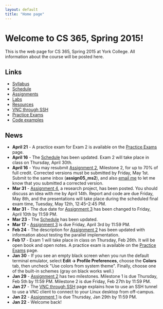 ```yaml
---
layout: default
title: "Home page"
---
```


# Welcome to CS 365, Spring 2015!

This is the web page for CS 365, Spring 2015 at York College.  All information about the course will be posted here.

## Links

* [Syllabus](syllabus.html)
* [Schedule](schedule.html)
* [Assignments](assign/index.html)
* [Labs](labs/index.html)
* [Resources](resources.html)
* [VNC through SSH](vncSshTunnel.html)
* [Practice Exams](practice/index.html)
* [Code examples](examples/index.html)

## News

* **April 21** - A practice exam for Exam 2 is available on the [Practice Exams](practice/index.html) page.
* **April 16** - The [Schedule](schedule.html) has been updated.  Exam 2 will take place in class on Thursday, April 30th.
* **April 16** - You may resubmit [Assignment 2](assign/assign02.html), Milestone 2, for up to 70% of full credit.  Corrected versions must be submitted by Friday, May 1st.  Submit to the same inbox (**assign05\_ms2**), and also [email me](mailto:dhovemey@ycp.edu) to let me know that you submitted a corrected version.
* **Mar 31** - [Assignment 4](assign/assign04.html), a research project, has been posted.  You should discuss an idea with me by April 14th.  Report and code are due Friday, May 8th, and the presentations will take place during the scheduled final exam time, Tuesday, May 12th, 12:45&ndash;2:45 PM.
* **Mar 31** - The due date for [Assignment 3](assign/assign03.html) has been changed to Friday, April 10th by 11:59 PM.
* **Mar 23** - The [Schedule](schedule.html) has been updated.
* **Mar 17** - [Assignment 3](assign/assign03.html) is due Friday, April 3rd by 11:59 PM.
* **Feb 24** - The description for [Assignment 2](assign/assign02.html) has been updated with information about testing the parallel implementation.
* **Feb 17** - Exam 1 will take place in class on Thursday, Feb 26th.  It will be open book and open notes.  A practice exam is available on the [Practice Exams](practice/index.html) page.
* **Jan 30** - If you see an empty black screen when you run the default terminal emulator, select **Edit &rarr; Profile Preferences**, choose the **Colors** tab, then uncheck "Use colors from system theme".  Finally, choose one of the built-in schemes (gray on black works well.)
* **Jan 29** - [Assignment 2](assign/assign02.html) has two milestones.  Milestone 1 is due Thursday, Feb 5th by 11:59 PM.  Milestone 2 is due Friday, Feb 27th by 11:59 PM.
* **Jan 27** - The [VNC through SSH](vncSshTunnel.html) page explains how to use an SSH tunnel to use a VNC client to connect to your Linux desktop from off-campus.
* **Jan 22** - [Assignment 1](assign/assign01.html) is due Thursday, Jan 29th by 11:59 PM.
* **Jan 22** - Welcome back!
